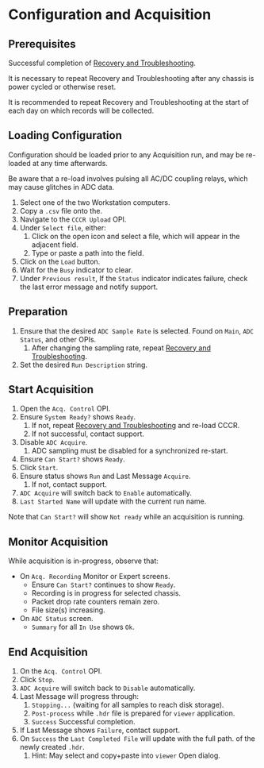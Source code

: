# Configuration and Acquisition

## Prerequisites

Successful completion of [Recovery and Troubleshooting](powerupdown.md).

It is necessary to repeat Recovery and Troubleshooting after
any chassis is power cycled or otherwise reset.

It is recommended to repeat Recovery and Troubleshooting
at the start of each day on which records will be collected.


## Loading Configuration

Configuration should be loaded prior to any Acquisition run,
and may be re-loaded at any time afterwards.

Be aware that a re-load involves pulsing all AC/DC coupling
relays, which may cause glitches in ADC data.

1. Select one of the two Workstation computers.
1. Copy a `.csv` file onto the.
1. Navigate to the `CCCR Upload` OPI.
1. Under `Select file`, either:
    1. Click on the open icon and select a file,
       which will appear in the adjacent field.
    1. Type or paste a path into the field.
1. Click on the `Load` button.
1. Wait for the `Busy` indicator to clear.
1. Under `Previous result`,
   If the `Status` indicator indicates failure,
   check the last error message and notify support.

## Preparation

1. Ensure that the desired `ADC Sample Rate` is selected.
   Found on `Main`, `ADC Status`, and other OPIs.
    1. After changing the sampling rate, repeat [Recovery and Troubleshooting](powerupdown.md).
1. Set the desired `Run Description` string.

## Start Acquisition

1. Open the `Acq. Control` OPI.
1. Ensure `System Ready?` shows `Ready`.
    1. If not, repeat [Recovery and Troubleshooting](powerupdown.md) and re-load CCCR.
    1. If not successful, contact support.
1. Disable `ADC Acquire`.
    1. ADC sampling must be disabled for a synchronized re-start.
1. Ensure `Can Start?` shows `Ready`.
1. Click `Start`.
1. Ensure status shows `Run` and Last Message `Acquire`.
    1. If not, contact support.
1. `ADC Acquire` will switch back to `Enable` automatically.
1. `Last Started Name` will update with the current run name.

Note that `Can Start?` will show `Not ready` while an acquisition is running.

## Monitor Acquisition

While acquisition is in-progress, observe that:

- On `Acq. Recording` Monitor or Expert screens.
    - Ensure `Can Start?` continues to show `Ready`.
    - Recording is in progress for selected chassis.
    - Packet drop rate counters remain zero.
    - File size(s) increasing.
- On `ADC Status` screen.
    - `Summary` for all `In Use` shows `Ok`.

## End Acquisition

1. On the `Acq. Control` OPI.
1. Click `Stop`.
1. `ADC Acquire` will switch back to `Disable` automatically.
1. Last Message will progress through:
    1. `Stopping...` (waiting for all samples to reach disk storage).
    1. `Post-process` while `.hdr` file is prepared for `viewer` application.
    1. `Success` Successful completion.
1. If Last Message shows `Failure`, contact support.
1. On `Success` the `Last Completed File` will update with the full path.
   of the newly created `.hdr`.
    1. Hint: May select and copy+paste into `viewer` Open dialog.
